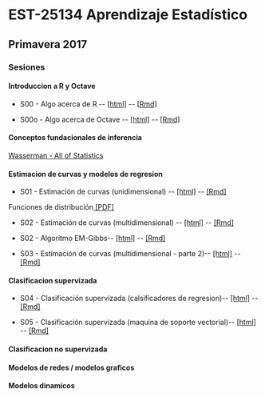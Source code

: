 # EST-25134 Aprendizaje Estadístico

## Primavera 2017

### Sesiones

#### Introduccion a R y Octave

* S00 - Algo acerca de R -- 
<a href="http://jcmartinezovando.github.io/cursos/EST25134/sesion_00.html">[html]</a> -- <a href="https://github.com/jcmartinezovando/est25134_2017a/blob/master/sesiones/sesion_00.Rmd">[Rmd]</a>

* S00o - Algo acerca de Octave -- 
<a href="http://jcmartinezovando.github.io/cursos/EST25134/sesion_00.html">[html]</a> -- <a href="https://github.com/jcmartinezovando/est25134_2017a/blob/master/sesiones/sesion_00.Rmd">[Rmd]</a>

#### Conceptos fundacionales de inferencia
<a href="https://github.com/jcmartinezovando/est25134_2017a/blob/master/Wasserman%20-%20All%20of%20Statistics%20(A%20Concise%20Corse)%20(Book)%20-%202005.pdf">Wasserman - All of Statistics</a>

#### Estimacion de curvas y modelos de regresion

* S01 - Estimación de curvas (unidimensional) -- <a href="http://jcmartinezovando.github.io/cursos/EST25134/sesion_01.html">[html]</a> -- <a href="https://github.com/jcmartinezovando/est25134_2017a/blob/master/sesiones/sesion_01.Rmd">[Rmd]</a>

Funciones de distribución<a href="https://github.com/jcmartinezovando/est25134_2017a/blob/master/sesiones/sesion_01_prop.pdf"> [PDF]</a>

* S02 - Estimación de curvas (multidimensional) -- <a href="http://jcmartinezovando.github.io/cursos/EST25134/sesion_02.html">[html]</a> -- <a href="https://github.com/jcmartinezovando/est25134_2017a/blob/master/sesiones/sesion_02.Rmd">[Rmd]</a>   

* S02 - Algoritmo EM-Gibbs-- <a href="http://jcmartinezovando.github.io/cursos/EST25134/sesion_02_emgibbs.html">[html]</a> -- <a href="https://github.com/jcmartinezovando/est25134_2017a/blob/master/sesiones/sesion_02_emgibbs.Rmd">[Rmd]</a>   

* S03 - Estimación de curvas (multidimensional - parte 2)-- <a href="http://jcmartinezovando.github.io/cursos/EST25134/sesion_03.html">[html]</a> -- <a href="https://github.com/jcmartinezovando/est25134_2017a/blob/master/sesiones/sesion_03.Rmd">[Rmd]</a>   

#### Clasificacion supervizada

* S04 - Clasificación supervizada (calsificadores de regresion)-- <a href="http://jcmartinezovando.github.io/cursos/EST25134/sesion_04.html">[html]</a> -- <a href="https://github.com/jcmartinezovando/est25134_2017a/blob/master/sesiones/sesion_04.Rmd">[Rmd]</a>   

* S05 - Clasificación supervizada (maquina de soporte vectorial)-- <a href="http://jcmartinezovando.github.io/cursos/EST25134/sesion_05.html">[html]</a> -- <a href="https://github.com/jcmartinezovando/est25134_2017a/blob/master/sesiones/sesion_05.Rmd">[Rmd]</a>   

#### Clasificacion no supervizada

#### Modelos de redes / modelos graficos

#### Modelos dinamicos



